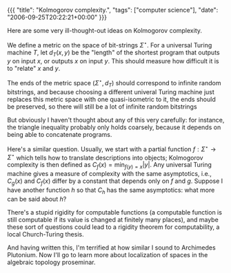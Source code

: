{{{
  "title": "Kolmogorov complexity.",
  "tags": ["computer science"],
  "date": "2006-09-25T20:22:21+00:00"
}}}

  Here are some very ill-thought-out ideas on Kolmogorov complexity.

We define a metric on the space of bit-strings $\Sigma^\star$.  For a universal Turing machine $T$, let $d_T(x,y)$ be the "length" of the shortest program that outputs $y$ on input $x$, or outputs $x$ on input $y$.  This should measure how difficult it is to "relate" $x$ and $y$.

The ends of the metric space $(\Sigma^\star, d_T)$ should correspond to infinite random bitstrings, and because choosing a different univeral Turing machine just replaces this metric space with one quasi-isometric to it, the ends should be preserved, so there will still be a lot of infinite random bitstrings

But obviously I haven't thought about any of this very carefully: for instance, the triangle inequality probably only holds coarsely, because it depends on being able to concatenate programs.

Here's a similar question.  Usually, we start with a partial function $f : \Sigma^\star \to \Sigma^\star$ which tells how to translate descriptions into objects; Kolmogorov complexity is then defined as $C_f(x) = \min_{f(y) = x} |y|$.  Any universal Turing machine gives a measure of complexity with the same asymptotics, i.e., $C_g(x)$ and $C_f(x)$ differ by a constant that depends only on $f$ and $g$.  Suppose I have another function $h$ so that $C_h$ has the same asymptotics: what more can be said about $h$?

There's a stupid rigidity for computable functions (a computable function is still computable if its value is changed at finitely many places), and maybe these sort of questions could lead to a rigidity theorem for computability, a local Church-Turing thesis.

And having written this, I'm terrified at how similar I sound to Archimedes Plutonium.  Now I'll go to learn more about localization of spaces in the algebraic topology proseminar.

